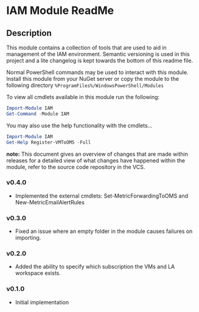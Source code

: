 # IAM Module ReadMe

## Description

This module contains a collection of tools that are used to aid in management of the IAM environment.  Semantic versioning is used in this project and a lite changelog is kept towards the bottom of this readme file.

Normal PowerShell commands may be used to interact with this module. Install this module from your NuGet server or copy the module to the following directory
`%ProgramFiles%/WindowsPowerShell/Modules`

To view all cmdlets available in this module run the following:

```powershell
Import-Module IAM
Get-Command -Module IAM
```
You may also use the help functionality with the cmdlets...

```powershell
Import-Module IAM
Get-Help Register-VMToOMS -Full
```

__note:__ This document gives an overview of changes that are made within releases
for a detailed view of what changes have happened within the module, refer
to the source code repository in the VCS.

### v0.4.0

* Implemented the external cmdlets: Set-MetricForwardingToOMS and New-MetricEmailAlertRules

### v0.3.0

* Fixed an issue where an empty folder in the module causes failures on importing. 

### v0.2.0

* Added the ability to specify which subscription the VMs and LA workspace exists.

### v0.1.0

* Initial implementation
